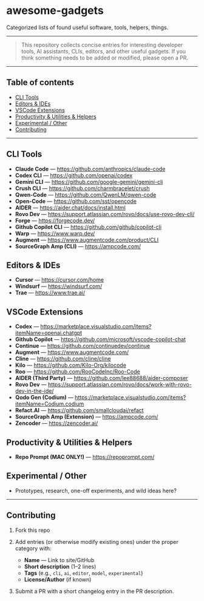 # awesome-gadgets

Categorized lists of found useful software, tools, helpers, things.

---

> This repository collects concise entries for interesting developer tools, AI assistants, CLIs, editors, and other useful gadgets. If you think something needs to be added or modified, please open a PR.

---

## Table of contents

* [CLI Tools](#cli-tools)
* [Editors & IDEs](#editors--ides)
* [VSCode Extensions](#vscode-extensions)
* [Productivity & Utilities & Helpers](#productivity--utilities--helpers)
* [Experimental / Other](#experimental--other)
* [Contributing](#contributing)

---

## CLI Tools

* **Claude Code** — https://github.com/anthropics/claude-code
* **Codex CLI** — https://github.com/openai/codex
* **Gemini CLI** — https://github.com/google-gemini/gemini-cli
* **Crush CLI** — https://github.com/charmbracelet/crush
* **Qwen-Code** — https://github.com/QwenLM/qwen-code
* **Open-Code** — https://github.com/sst/opencode
* **AIDER** — https://aider.chat/docs/install.html
* **Rovo Dev** — https://support.atlassian.com/rovo/docs/use-rovo-dev-cli/
* **Forge** — https://forgecode.dev/
* **Github Copilot CLI** — https://github.com/github/copilot-cli
* **Warp** — https://www.warp.dev/
* **Augment** — https://www.augmentcode.com/product/CLI
* **SourceGraph Amp (CLI)** — https://ampcode.com/

## Editors & IDEs

* **Cursor** — https://cursor.com/home
* **Windsurf** — https://windsurf.com/
* **Trae** — https://www.trae.ai/

## VSCode Extensions

* **Codex** — https://marketplace.visualstudio.com/items?itemName=openai.chatgpt
* **Github Copilot** — https://github.com/microsoft/vscode-copilot-chat
* **Continue** — https://github.com/continuedev/continue
* **Augment** — https://www.augmentcode.com/
* **Cline** — https://github.com/cline/cline
* **Kilo** — https://github.com/Kilo-Org/kilocode
* **Roo** — https://github.com/RooCodeInc/Roo-Code
* **AIDER (Third Party)** — https://github.com/lee88688/aider-composer
* **Rovo Dev** — https://support.atlassian.com/rovo/docs/work-with-rovo-dev-in-the-ide/
* **Qodo Gen (Codium)** — https://marketplace.visualstudio.com/items?itemName=Codium.codium
* **Refact.AI** — https://github.com/smallcloudai/refact
* **SourceGraph Amp (Extension)** — https://ampcode.com/
* **Zencoder** — https://zencoder.ai/

## Productivity & Utilities & Helpers

* **Repo Prompt (MAC ONLY!)** — https://repoprompt.com/

## Experimental / Other

* Prototypes, research, one-off experiments, and wild ideas here?

---

## Contributing

1. Fork this repo
2. Add entries (or otherwise modify existing ones) under the proper category with:

   * **Name** — Link to site/GitHub
   * **Short description** (1–2 lines)
   * **Tags** (e.g., `cli`, `ai`, `editor`, `model`, `experimental`)
   * **License/Author** (if known)
3. Submit a PR with a short changelog entry in the PR description.
